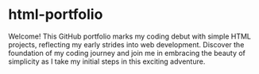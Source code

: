 # html-portfolio
Welcome! This GitHub portfolio marks my coding debut with simple HTML projects, reflecting my early strides into web development. Discover the foundation of my coding journey and join me in embracing the beauty of simplicity as I take my initial steps in this exciting adventure.
